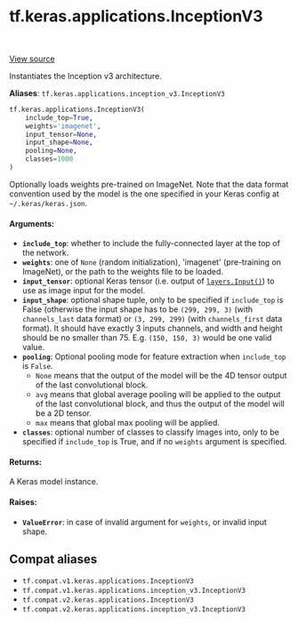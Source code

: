 <div itemscope itemtype="http://developers.google.com/ReferenceObject">
<meta itemprop="name" content="tf.keras.applications.InceptionV3" />
<meta itemprop="path" content="Stable" />
</div>

# tf.keras.applications.InceptionV3

<!-- Insert buttons and diff -->

<table class="tfo-notebook-buttons tfo-api" align="left">
</table>

<a target="_blank" href="/code/stable/tensorflow/python/keras/applications/inception_v3.py">View source</a>



Instantiates the Inception v3 architecture.

**Aliases**: `tf.keras.applications.inception_v3.InceptionV3`

``` python
tf.keras.applications.InceptionV3(
    include_top=True,
    weights='imagenet',
    input_tensor=None,
    input_shape=None,
    pooling=None,
    classes=1000
)
```



<!-- Placeholder for "Used in" -->

Optionally loads weights pre-trained on ImageNet.
Note that the data format convention used by the model is
the one specified in your Keras config at `~/.keras/keras.json`.

#### Arguments:


* <b>`include_top`</b>: whether to include the fully-connected
  layer at the top of the network.
* <b>`weights`</b>: one of `None` (random initialization),
  'imagenet' (pre-training on ImageNet),
  or the path to the weights file to be loaded.
* <b>`input_tensor`</b>: optional Keras tensor (i.e. output of <a href="../../../tf/keras/Input.md"><code>layers.Input()</code></a>)
  to use as image input for the model.
* <b>`input_shape`</b>: optional shape tuple, only to be specified
  if `include_top` is False (otherwise the input shape
  has to be `(299, 299, 3)` (with `channels_last` data format)
  or `(3, 299, 299)` (with `channels_first` data format).
  It should have exactly 3 inputs channels,
  and width and height should be no smaller than 75.
  E.g. `(150, 150, 3)` would be one valid value.
* <b>`pooling`</b>: Optional pooling mode for feature extraction
  when `include_top` is `False`.
  - `None` means that the output of the model will be
      the 4D tensor output of the
      last convolutional block.
  - `avg` means that global average pooling
      will be applied to the output of the
      last convolutional block, and thus
      the output of the model will be a 2D tensor.
  - `max` means that global max pooling will
      be applied.
* <b>`classes`</b>: optional number of classes to classify images
  into, only to be specified if `include_top` is True, and
  if no `weights` argument is specified.


#### Returns:

A Keras model instance.



#### Raises:


* <b>`ValueError`</b>: in case of invalid argument for `weights`,
  or invalid input shape.

## Compat aliases

* `tf.compat.v1.keras.applications.InceptionV3`
* `tf.compat.v1.keras.applications.inception_v3.InceptionV3`
* `tf.compat.v2.keras.applications.InceptionV3`
* `tf.compat.v2.keras.applications.inception_v3.InceptionV3`

